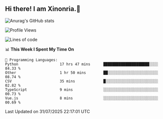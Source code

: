 ## Hi there! I am Xinonria.👋

![Anurag's GitHub stats](https://status-git-main-xinonrias-projects-f26540e3.vercel.app/api?username=xinonria&hide=stars,issues)

<!--START_SECTION:waka-->
![Profile Views](http://img.shields.io/badge/Profile%20Views-0-blue)

![Lines of code](https://img.shields.io/badge/From%20Hello%20World%20I%27ve%20Written-4.2%20million%20lines%20of%20code-blue)

📊 **This Week I Spent My Time On** 

```text
💬 Programming Languages: 
Python                   17 hrs 47 mins      █████████████████████░░░░   84.33 % 
Other                    1 hr 50 mins        ██░░░░░░░░░░░░░░░░░░░░░░░   08.74 % 
CSV                      35 mins             █░░░░░░░░░░░░░░░░░░░░░░░░   02.82 % 
TypeScript               9 mins              ░░░░░░░░░░░░░░░░░░░░░░░░░   00.73 % 
Vue.js                   8 mins              ░░░░░░░░░░░░░░░░░░░░░░░░░   00.69 % 
```


 Last Updated on 31/07/2025 22:17:01 UTC
<!--END_SECTION:waka-->

<!--
**xinonria/xinonria** is a ✨ _special_ ✨ repository because its `README.md` (this file) appears on your GitHub profile.

Here are some ideas to get you started:

- 🔭 I’m currently working on ...
- 🌱 I’m currently learning ...
- 👯 I’m looking to collaborate on ...
- 🤔 I’m looking for help with ...
- 💬 Ask me about ...
- 📫 How to reach me: ...
- 😄 Pronouns: ...
- ⚡ Fun fact: ...
-->
